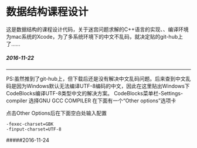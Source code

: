 # 数据结构课程设计
这是数据结构的课程设计代码，关于迷宫问题求解的C++语言的实现、、编译环境为mac系统的Xcode，为了多系统环境下的中文不乱码，就决定贴的git-hub上了……


##### 2016-11-22


-------
PS:虽然推到了git-hub上，但下载后还是没有解决中文乱码问题。后来查到中文乱码是因为Windows默认无法编译UTF-8编码的中文，因此在这里贴出Windows下CodeBlocks编译UTF-8类型中文的解决方案。
CodeBlocks菜单栏-Settings-compiler 选择GNU GCC COMPILER 在下面有一个“Other options”选项卡

点击Other Options后在下面空白处输入配置

```
-fexec-charset=GBK
-finput-charset=UTF-8
```
#####2016-11-24


